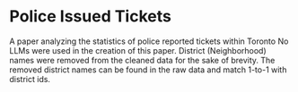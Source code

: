 # Police Issued Tickets
A paper analyzing the statistics of police reported tickets within Toronto
No LLMs were used in the creation of this paper.
District (Neighborhood) names were removed from the cleaned data for the sake of brevity. 
The removed district names can be found in the raw data and match 1-to-1 with district ids.